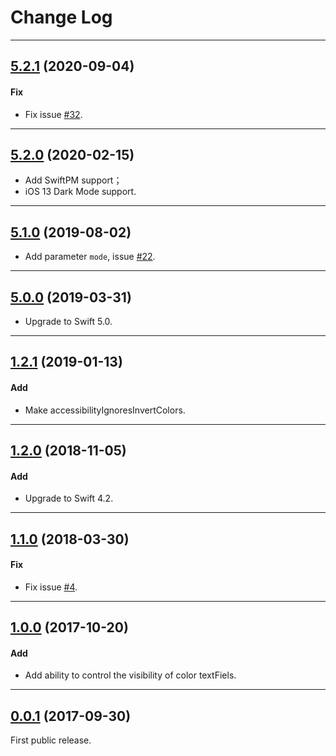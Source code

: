 # Change Log

-----

## [5.2.1](https://github.com/EFPrefix/EFColorPicker/releases/tag/5.2.1) (2020-09-04)

#### Fix

* Fix issue [#32](https://github.com/EFPrefix/EFColorPicker/issues/32).

---

## [5.2.0](https://github.com/EFPrefix/EFColorPicker/releases/tag/5.2.0) (2020-02-15)

- Add SwiftPM support；
- iOS 13 Dark Mode support.

---

## [5.1.0](https://github.com/EFPrefix/EFColorPicker/releases/tag/5.1.0) (2019-08-02)

- Add parameter `mode`, issue [#22](https://github.com/EFPrefix/EFColorPicker/issues/22).

---

## [5.0.0](https://github.com/EFPrefix/EFColorPicker/releases/tag/5.0.0) (2019-03-31)

- Upgrade to Swift 5.0.

---

## [1.2.1](https://github.com/EFPrefix/EFColorPicker/releases/tag/1.2.1) (2019-01-13)

#### Add

* Make accessibilityIgnoresInvertColors.

---

## [1.2.0](https://github.com/EFPrefix/EFColorPicker/releases/tag/1.2.0) (2018-11-05)

#### Add

* Upgrade to Swift 4.2.

---

## [1.1.0](https://github.com/EFPrefix/EFColorPicker/releases/tag/1.1.0) (2018-03-30)

#### Fix

* Fix issue [#4](https://github.com/EFPrefix/EFColorPicker/issues/4).

---

## [1.0.0](https://github.com/EFPrefix/EFColorPicker/releases/tag/1.0.0) (2017-10-20)

#### Add

* Add ability to control the visibility of color textFiels.

---

## [0.0.1](https://github.com/EFPrefix/EFColorPicker/releases/tag/0.0.1) (2017-09-30)

First public release.
